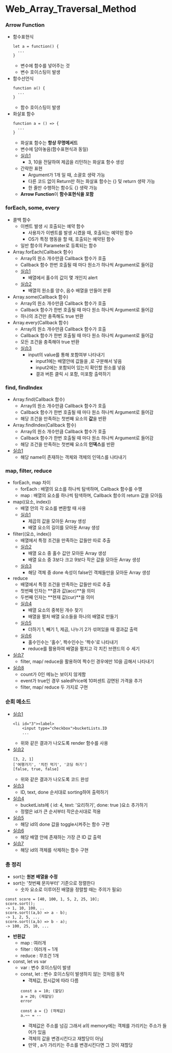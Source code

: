 # Web_Array_Traversal_Method

### Arrow Function
- 함수표현식
  ```
  let a = function() {
    ...
  }
  ```
  - 변수에 함수를  넣어주는 것
  - 변수 호이스팅이 발생
- 함수선언식
  ```
  function a() {
    ...
  }
  ```
  - 함수 호이스팅이 발생
- 화살표 함수
  ```
  function a = () => {
    ...
  }
  ```
  - 화살표 함수는 **항상 무명메서드**
  - 변수에 담아놓음(함수표현식과 동일)
  - [실습1](https://github.com/KimUJin3359/Web_Array_Traversal_Method/blob/master/ArrowFunction/001.script.js)
    - 3, 10을 전달하여 제곱을 리턴하는 화살표 함수 생성
  - 간략한 표현
    - Argument가 1개 일 때, 소괄호 생략 가능
    - 다른 코드 없이 Return만 하는 화살표 함수는 {} 및 return 생략 가능
    - 한 줄만 수행하는 함수도 {} 생략 가능
  - **Arrow Function**이 **함수표현식을 포함**  

### forEach, some, every
- 콜백 함수
  - 이벤트 발생 시 호출되는 예약 함수
    - 사용자가 이벤트를 발생 시켰을 때, 호출되는 예약된 함수
    - OS가 특정 행동을 할 때, 호출되는 예약된 함수
  - 일반 함수의 Parameter로 등록되는 함수
- Array.forEach(Callback 함수)
  - Array의 원소 개수만큼 Callback 함수가 호출
  - Callback 함수 한번 호출될 때 마다 원소가 하나씩 Argument로 들어감
  - [실습1](https://github.com/KimUJin3359/Web_Array_Traversal_Method/blob/master/ForEach%2CSome%2CEvery/001.script.js)
    - 배열에서 홀수의 값이 몇 개인지 alert
  - [실습2](https://github.com/KimUJin3359/Web_Array_Traversal_Method/blob/master/ForEach%2CSome%2CEvery/002.script.js)
    - 배열의 원소를 양수, 음수 배열을 만들어 분류
- Array.some(Callback 함수)
  - Array의 원소 개수만큼 Callback 함수가 호출
  - Callback 함수가 한번 호출될 때 마다 원소 하나씩 Argument로 들어감
  - 하나의 조건만 충족해도 true 반환
- Array.every(Callback 함수)
  - Array의 원소 개수만큼 Callback 함수가 호출
  - Callback 함수가 한번 호출될 때 마다 원소 하나씩 Argument로 들어감
  - 모든 조건을 충족해야 true 반환
  - [실습3](https://github.com/KimUJin3359/Web_Array_Traversal_Method/blob/master/ForEach%2CSome%2CEvery/003.script.js)
    - input의 value를 통해 포함여부 나타내기
      - input1에는 배열안에 값들을 ,로 구분해서 넣음
      - input2에는 포함되어 있는지 확인할 원소를 넣음
      - 결과 버튼 클릭 시 포함, 미포함 출력하기

### find, findIndex
- Array.find(Callback 함수)
  - Array의 원소 개수만큼 Callback 함수가 호출
  - Callback 함수가 한번 호출될 때 마다 원소 하나씩 Argument로 들어감
  - 해당 조건을 만족하는 첫번째 요소의 **값**을 반환
- Array.findIndex(Callback 함수)
  - Array의 원소 개수만큼 Callback 함수가 호출
  - Callback 함수가 한번 호출될 때 마다 원소 하나씩 Argument로 들어감
  - 해당 조건을 만족하는 첫번째 요소의 **인덱스**를 반환
- [실습1](https://github.com/KimUJin3359/Web_Array_Traversal_Method/blob/master/Find%2CFindIndex/001.script.js)  
  - 해당 name이 존재하는 객체와 객체의 인덱스를 나타내기

### map, filter, reduce
- forEach, map 차이
  - forEach : 배열의 요소를 하나씩 탐색하며, Callback 함수를 수행
  - map : 배열의 요소를 하나씩 탐색하며, Callback 함수의 return 값을 모아둠
- map((요소, index))
  - 배열 안의 각 요소를 변환할 때 사용
  - [실습1](https://github.com/KimUJin3359/Web_Array_Traversal_Method/blob/master/Map%2CFilter%2CReduce/001.script.js)
    - 제곱의 값을 모아둔 Array 생성
    - 배열 요소의 길이를 모아둔 Array 생성
- filter((요소, index))
  - 배열에서 특정 조건을 만족하는 값들만 따로 추출
  - [실습2](https://github.com/KimUJin3359/Web_Array_Traversal_Method/blob/master/Map%2CFilter%2CReduce/002.script.js)
    - 배열 요소 중 홀수 값만 모아둔 Array 생성
    - 배열 요소 중 3보다 크고 9보다 작은 값을 모아둔 Array 생성
  - [실습3](https://github.com/KimUJin3359/Web_Array_Traversal_Method/blob/master/Map%2CFilter%2CReduce/003.script.js)    
    - 해당 객체 중 done 속성이 false인 객체들만을 모아둔 Array 생성
- reduce
  - 배열에서 특정 조건을 만족하는 값들만 따로 추출
  - 첫번째 인자는 **결과 값(acc)**을 의미
  - 두번째 인자는 **현재 값(cur)**을 의미
  - [실습4](https://github.com/KimUJin3359/Web_Array_Traversal_Method/blob/master/Map%2CFilter%2CReduce/004.script.js)
    - 배열 요소의 중복된 개수 찾기
    - 배열을 펼처 배열 요소들을 하나의 배열로 만들기
  - [실습5](https://github.com/KimUJin3359/Web_Array_Traversal_Method/blob/master/Map%2CFilter%2CReduce/005.script.js)    
    - 더하기 1, 빼기 1, 제곱, 나누기 2가 섞여있을 때 결과값 출력
  - [실습6](https://github.com/KimUJin3359/Web_Array_Traversal_Method/blob/master/Map%2CFilter%2CReduce/006.script.js)    
    - 홀수인수는 '홀수', 짝수인수는 '짝수'로 나타내기
    - reduce를 활용하여 배열을 펼치고 각 치킨 브랜드의 수 세기
- [실습7](https://github.com/KimUJin3359/Web_Array_Traversal_Method/blob/master/Map%2CFilter%2CReduce/007.script.js)    
  - filter, map/ reduce을 활용하여 짝수인 경우에만 10을 곱해서 나타내기
- [실습8](https://github.com/KimUJin3359/Web_Array_Traversal_Method/blob/master/Map%2CFilter%2CReduce/008.script.js)  
  - count가 0인 메뉴는 보이지 않게함
  - event가 true인 경우 saledPrice에 10퍼센트 감면된 가격을 추가
  - filter, map/ reduce 두 가지로 구현
  
### 순회 메소드
- [실습1](https://github.com/KimUJin3359/Web_Array_Traversal_Method/blob/master/ArrayHighFunction/001.script.js)
  ```
  <li id="3"><label>
      <input type="checkbox">bucketLists.ID
      ...
  ```
  - 위와 같은 결과가 나오도록 render 함수를 사용
- [실습2](https://github.com/KimUJin3359/Web_Array_Traversal_Method/blob/master/ArrayHighFunction/002.script.js)  
  ```
  [3, 2, 1]
  ['여행가기', '치킨 먹기', '코딩 하기']
  [false, true, false]
  ```
  - 위와 같은 결과가 나오도록 코드 완성
- [실습3](https://github.com/KimUJin3359/Web_Array_Traversal_Method/blob/master/ArrayHighFunction/003.script.js)  
  - ID, text, done 순서대로 sorting하여 출력하기
- [실습4](https://github.com/KimUJin3359/Web_Array_Traversal_Method/blob/master/ArrayHighFunction/004.script.js)  
  - bucketLists에 { id: 4, text: '요리하기', done: true }요소 추가하기
  - 정렬은 id가 큰 순서부터 작은순서대로 적용
- [실습5](https://github.com/KimUJin3359/Web_Array_Traversal_Method/blob/master/ArrayHighFunction/005.script.js)  
  - 해당 id의 done 값을 toggle시켜주는 함수 구현
- [실습6](https://github.com/KimUJin3359/Web_Array_Traversal_Method/blob/master/ArrayHighFunction/006.script.js)
  - 해당 배열 안에 존재하는 가장 큰 ID 값 출력
- [실습7](https://github.com/KimUJin3359/Web_Array_Traversal_Method/blob/master/ArrayHighFunction/007.script.js)  
  - 해당 id의 객체를 삭제하는 함수 구현

### 총 정리
- sort는 **원본 배열을 수정**
- sort는 '첫번째 문자부터' 기준으로 정렬한다
  - 숫자 요소로 이루어진 배열을 정렬할 때는 주의가 필요)
```
const score = [40, 100, 1, 5, 2, 25, 10];
score.sort();
-> 1, 10, 100, ..
score.sort((a,b) => a - b);
-> 1, 2, 5, ...
score.sort((a,b) => b - a);
-> 100, 25, 10, ...
```
- **반환값**
  - map : 여러개
  - filter : 여러개 ~ 1개
  - reduce : 무조건 1개
- const, let vs var
  - var : 변수 호이스팅이 발생
  - const, let : 변수 호이스팅이 발생하지 않는 것처럼 동작
    - 객체값, 원시값에 따라 다름
    ```
    const a = 10; (할당)
    a = 20; (재할당)
    error
    ```
    ```
    const a = {} (객체값)
    a.~~ = --
    ```
    - 객체값은 주소를 넘김 그래서 a의 memory에는 객체를 가리키는 주소가 들어가 있음
    - 객체의 값을 변경시킨다고 재할당이 아님
    - 만약 , a가 가리키는 주소를 변경시킨다면 그 것이 재할당

